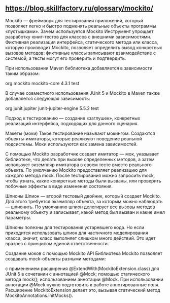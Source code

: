 ## https://blog.skillfactory.ru/glossary/mockito/
Mockito — фреймворк для тестирования приложений, который позволяет легко и быстро подменять реальные объекты программы «пустышками».
Зачем используется Mockito
Инструмент упрощает разработку юнит-тестов для классов с внешними зависимостями. Фиктивная реализация интерфейса,
статического метода или класса, которую производит Mockito, позволяет определить вывод конкретных вызовов методов:
фиктивные классы записывают взаимодействие с системой, а тесты могут его проверить и подтвердить.

При использовании Maven библиотека добавляется в зависимости таким образом:

<dependency>
<groupId>org.mockito</groupId>
<artifactId>mockito-core</artifactId>
<version>4.3.1</version>
<scope>test</scope>
</dependency>

В случае совместного использования JUnit 5 и Mockito в Maven также добавляется следующая зависимость:

<dependency>
<groupId>org.junit.jupiter</groupId>
<artifactId>junit-jupiter-engine</artifactId>
<version>5.5.2</version>
<scope>test</scope>
</dependency>

Подход к тестированию — создание «заглушек», конкретных реализаций интерфейса, подходящих для данного сценария.

Макеты (моки)
Такое тестирование называют мокингом. Создаются объекты-имитаторы, которые реализуют поведение реальной подсистемы. Моки используются как замена зависимостей.

С помощью Mockito разработчик создает имитатор — мок, указывает библиотеке, что делать при вызове определенных методов, а затем использует экземпляр имитатора в своем тесте вместо реального объекта. По умолчанию Mockito предоставляет реализацию для каждого метода mock. После тестирования можно запросить mock, чтобы узнать, какие конкретные методы были вызваны, или проверить побочные эффекты в виде изменения состояния.

Шпионы
Шпион — второй тестовый двойник, который создает Mockito. Для этого требуется экземпляр объекта, за которым можно наблюдать — шпионить. По умолчанию шпион делегирует все вызовы методов реальному объекту и записывает, какой метод был вызван и какие имел параметры.

Шпионы полезны для тестирования устаревшего кода. Но если приходится использовать шпион для частичного моделирования класса, значит, класс выполняет слишком много действий. Это идет вразрез с принципом единой ответственности.

Создание моков с помощью Mockito API
Библиотека Mockito позволяет создавать mock-объекты разными методами:

с применением расширения @ExtendWith(MockitoExtension.class) для JUnit 5 в сочетании с аннотацией @Mock;
помощью статического метода mock();
использованием аннотации @Mock.
При использовании аннотации @Mock нужно подготовить к работе аннотированные поля. Расширение MockitoExtension делает это, вызывая статический метод MockitoAnnotations.initMocks().